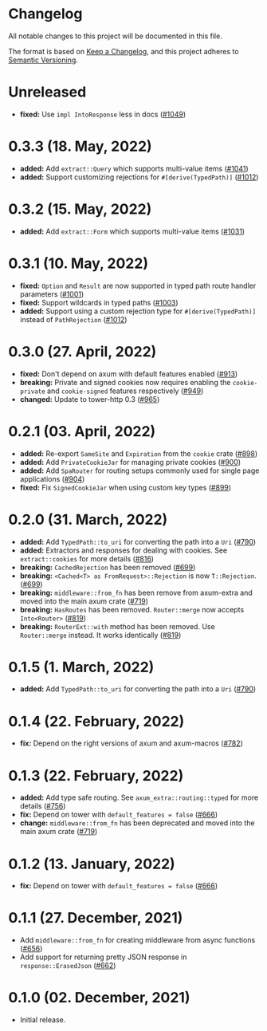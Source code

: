 # Changelog

All notable changes to this project will be documented in this file.

The format is based on [Keep a Changelog],
and this project adheres to [Semantic Versioning].

# Unreleased

- **fixed:** Use `impl IntoResponse` less in docs ([#1049])

[#1049]: https://github.com/tokio-rs/axum/pull/1049

# 0.3.3 (18. May, 2022)

- **added:** Add `extract::Query` which supports multi-value items ([#1041])
- **added:** Support customizing rejections for `#[derive(TypedPath)]` ([#1012])

[#1041]: https://github.com/tokio-rs/axum/pull/1041
[#1012]: https://github.com/tokio-rs/axum/pull/1012

# 0.3.2 (15. May, 2022)

- **added:** Add `extract::Form` which supports multi-value items ([#1031])

[#1031]: https://github.com/tokio-rs/axum/pull/1031

# 0.3.1 (10. May, 2022)

- **fixed:** `Option` and `Result` are now supported in typed path route handler parameters ([#1001])
- **fixed:** Support wildcards in typed paths ([#1003])
- **added:** Support using a custom rejection type for `#[derive(TypedPath)]`
  instead of `PathRejection` ([#1012])

[#1001]: https://github.com/tokio-rs/axum/pull/1001
[#1003]: https://github.com/tokio-rs/axum/pull/1003
[#1012]: https://github.com/tokio-rs/axum/pull/1012

# 0.3.0 (27. April, 2022)

- **fixed:** Don't depend on axum with default features enabled ([#913])
- **breaking:** Private and signed cookies now requires enabling the
  `cookie-private` and `cookie-signed` features respectively ([#949])
- **changed:** Update to tower-http 0.3 ([#965])

[#913]: https://github.com/tokio-rs/axum/pull/913
[#949]: https://github.com/tokio-rs/axum/pull/949
[#965]: https://github.com/tokio-rs/axum/pull/965

# 0.2.1 (03. April, 2022)

- **added:** Re-export `SameSite` and `Expiration` from the `cookie` crate ([#898])
- **added:** Add `PrivateCookieJar` for managing private cookies ([#900])
- **added:** Add `SpaRouter` for routing setups commonly used for single page applications ([#904])
- **fixed:** Fix `SignedCookieJar` when using custom key types ([#899])

[#898]: https://github.com/tokio-rs/axum/pull/898
[#899]: https://github.com/tokio-rs/axum/pull/899
[#900]: https://github.com/tokio-rs/axum/pull/900
[#904]: https://github.com/tokio-rs/axum/pull/904

# 0.2.0 (31. March, 2022)

- **added:** Add `TypedPath::to_uri` for converting the path into a `Uri` ([#790])
- **added:** Extractors and responses for dealing with cookies. See `extract::cookies` for more
  details ([#816])
- **breaking:** `CachedRejection` has been removed ([#699])
- **breaking:** `<Cached<T> as FromRequest>::Rejection` is now `T::Rejection`. ([#699])
- **breaking:** `middleware::from_fn` has been remove from axum-extra and moved into the main
  axum crate ([#719])
- **breaking:** `HasRoutes` has been removed. `Router::merge` now accepts `Into<Router>` ([#819])
- **breaking:** `RouterExt::with` method has been removed. Use `Router::merge` instead. It works
  identically ([#819])

[#699]: https://github.com/tokio-rs/axum/pull/699
[#719]: https://github.com/tokio-rs/axum/pull/719
[#790]: https://github.com/tokio-rs/axum/pull/790
[#816]: https://github.com/tokio-rs/axum/pull/816
[#819]: https://github.com/tokio-rs/axum/pull/819

# 0.1.5 (1. March, 2022)

- **added:** Add `TypedPath::to_uri` for converting the path into a `Uri` ([#790])

[#790]: https://github.com/tokio-rs/axum/pull/790

# 0.1.4 (22. February, 2022)

- **fix:** Depend on the right versions of axum and axum-macros ([#782])

[#782]: https://github.com/tokio-rs/axum/pull/782

# 0.1.3 (22. February, 2022)

- **added:** Add type safe routing. See `axum_extra::routing::typed` for more details ([#756])
- **fix:** Depend on tower with `default_features = false` ([#666])
- **change:** `middleware::from_fn` has been deprecated and moved into the main
  axum crate ([#719])

[#666]: https://github.com/tokio-rs/axum/pull/666
[#719]: https://github.com/tokio-rs/axum/pull/719
[#756]: https://github.com/tokio-rs/axum/pull/756

# 0.1.2 (13. January, 2022)

- **fix:** Depend on tower with `default_features = false` ([#666])

# 0.1.1 (27. December, 2021)

- Add `middleware::from_fn` for creating middleware from async functions ([#656])
- Add support for returning pretty JSON response in `response::ErasedJson` ([#662])

[#656]: https://github.com/tokio-rs/axum/pull/656
[#662]: https://github.com/tokio-rs/axum/pull/662

# 0.1.0 (02. December, 2021)

- Initial release.

[Keep a Changelog]: https://keepachangelog.com/en/1.0.0/
[Semantic Versioning]: https://semver.org/spec/v2.0.0.html
